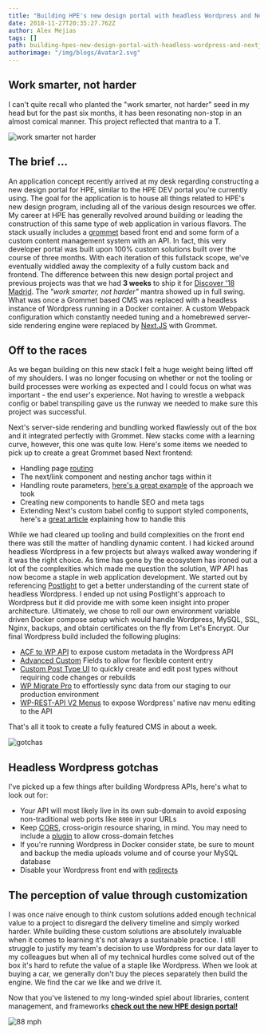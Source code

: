 ```yaml
---
title: "Building HPE's new design portal with headless Wordpress and Next.JS"
date: 2018-11-27T20:35:27.762Z
author: Alex Mejias 
tags: []
path: building-hpes-new-design-portal-with-headless-wordpress-and-nextjs
authorimage: "/img/blogs/Avatar2.svg"
---
```

## Work smarter, not harder
I can't quite recall who planted the "work smarter, not harder" seed in my head but for the past six months, it has been resonating non-stop in an almost comical manner. This project reflected that mantra to a T.

![work smarter not harder](https://media.giphy.com/media/SSw1KX5otdqPm/source.gif)

## The brief ... 
An application concept recently arrived at my desk regarding constructing a new design portal for HPE, similar to the HPE DEV portal you're currently using. The goal for the application is to house all things related to HPE's new design program, including all of the various design resources we offer. My career at HPE has generally revolved around building or leading the construction of this same type of web application in various flavors. The stack usually includes a [grommet](https://v2.grommet.io/) based front end and some form of a custom content management system with an API. In fact, this very developer portal was built upon 100% custom solutions built over the course of three months. With each iteration of this fullstack scope, we've eventually widdled away the complexity of a fully custom back and frontend. The difference between this new design portal project and previous projects was that we had **3 weeks** to ship it for [Discover '18 Madrid](https://www.hpe.com/events/discover/). The *"work smarter, not harder"* mantra showed up in full swing. What was once a Grommet based CMS was replaced with a headless instance of Wordpress running in a Docker container. A custom Webpack configuration which constantly needed tuning and a homebrewed server-side rendering engine were replaced by [Next.JS](https://nextjs.org/) with Grommet. 

## Off to the races
As we began building on this new stack I felt a huge weight being lifted off of my shoulders. I was no longer focusing on whether or not the tooling or build processes were working as expected and I could focus on what was important - the end user's experience. Not having to wrestle a webpack config or babel transpiling gave us the runway we needed to make sure this project was successful.

Next's server-side rendering and bundling worked flawlessly out of the box and it integrated perfectly with Grommet. New stacks come with a learning curve, however, this one was quite low. Here's some items we needed to pick up to create a great Grommet based Next frontend:
- Handling page [routing](https://github.com/zeit/next.js#routing)
- The next/link component and nesting anchor tags within it
- Handling route parameters, [here's a great example](https://github.com/zeit/next.js/tree/canary/examples/parameterized-routing) of the approach we took
- Creating new components to handle SEO and meta tags
- Extending Next's custom babel config to support styled components, here's a [great article](https://dev.to/aprietof/nextjs--styled-components-the-really-simple-guide----101c) explaining how to handle this

While we had cleared up tooling and build complexities on the front end there was still the matter of handling dynamic content. I had kicked around headless Wordpress in a few projects but always walked away wondering if it was the right choice. As time has gone by the ecosystem has ironed out a lot of the complexities which made me question the solution, WP API has now become a staple in web application development. We started out by referencing [Postlight](https://github.com/postlight/headless-wp-starter) to get a better understanding of the current state of headless Wordpress. I ended up not using Postlight's approach to Wordpress but it did provide me with some keen insight into proper architecture. Ultimately, we chose to roll our own environment variable driven Docker compose setup which would handle Wordpress, MySQL, SSL, Nginx, backups, and obtain certificates on the fly from Let's Encrypt. Our final Wordpress build included the following plugins:
  - [ACF to WP API](https://wordpress.org/plugins/acf-to-wp-api/) to expose custom metadata in the Wordpress API
  - [Advanced Custom](https://www.advancedcustomfields.com/) Fields to allow for flexible content entry
  - [Custom Post Type UI](https://wordpress.org/plugins/custom-post-type-ui/) to quickly create and edit post types without requiring code changes or rebuilds
  - [WP Migrate Pro](https://deliciousbrains.com/wp-migrate-db-pro/) to effortlessly sync data from our staging to our production environment
  - [WP-REST-API V2 Menus](https://wordpress.org/plugins/wp-rest-api-v2-menus/) to expose Wordpress' native nav menu editing to the API

That's all it took to create a fully featured CMS in about a week.

![gotchas](https://media.giphy.com/media/XH6MU5zmqIpAA/giphy.gif)
## Headless Wordpress gotchas
I've picked up a few things after building Wordpress APIs, here's what to look out for:
  - Your API will most likely live in its own sub-domain to avoid exposing non-traditional web ports like `8000` in your URLs
  - Keep [CORS](https://developer.mozilla.org/en-US/docs/Web/HTTP/CORS), cross-origin resource sharing, in mind. You may need to include a [plugin](https://github.com/ahmadawais/WP-REST-Allow-All-CORS) to allow cross-domain fetches
  - If you're running Wordpress in Docker consider state, be sure to mount and backup the media uploads volume and of course your MySQL database
  - Disable your Wordpress front end with [redirects](https://github.com/postlight/headless-wp-starter/blob/master/wordpress/wp-content/themes/postlight-headless-wp/index.php)

## The perception of value through customization
I was once naive enough to think custom solutions added enough technical value to a project to disregard the delivery timeline and simply worked harder. While building these custom solutions are absolutely invaluable when it comes to learning it's not always a sustainable practice. I still struggle to justify my team's decision to use Wordpress for our data layer to my colleagues but when all of my technical hurdles come solved out of the box it's hard to refute the value of a staple like Wordpress. When we look at buying a car, we generally don't buy the pieces separately then build the engine. We find the car we like and we drive it.

Now that you've listened to my long-winded spiel about libraries, content management, and frameworks **[check out the new HPE design portal!](https://hpe.design/)**

![88 mph](https://media.giphy.com/media/BRpMznCmYTiik/giphy.gif)
